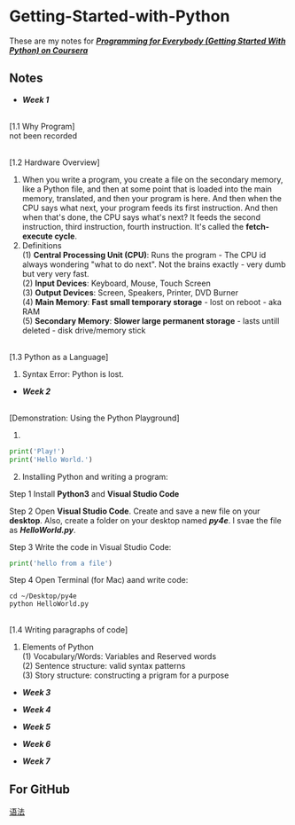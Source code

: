 # Getting-Started-with-Python

These are my notes for [**_Programming for Everybody (Getting Started With Python) on Coursera_**](https://www.coursera.org/)

## Notes
* **_Week 1_**

<br> [1.1 Why Program]
<br> not been recorded

<br> [1.2 Hardware Overview]
1. When you write a program, you create a file on the secondary memory, like a Python file, and then at some point that is loaded into the main memory, translated, and then your program is here. And then when the CPU says what next, your program feeds its first instruction. And then when that's done, the CPU says what's next? It feeds the second instruction, third instruction, fourth instruction. It's called the **fetch-execute cycle**.
2. Definitions
<br> (1) **Central Processing Unit (CPU)**: Runs the program - The CPU id always wondering "what to do next". Not the brains exactly - very dumb but very very fast.
<br> (2) **Input Devices**: Keyboard, Mouse, Touch Screen
<br> (3) **Output Devices**: Screen, Speakers, Printer, DVD Burner
<br> (4) **Main Memory**: **Fast small temporary storage** - lost on reboot - aka RAM
<br> (5) **Secondary Memory**: **Slower large permanent storage** - lasts untill deleted - disk drive/memory stick

<br> [1.3 Python as a Language]
1. Syntax Error: Python is lost.


* **_Week 2_**

<br> [Demonstration: Using the Python Playground]

1.
```python
print('Play!')
print('Hello World.')
```
2. Installing Python and writing a program:

Step 1 Install **Python3** and **Visual Studio Code**

Step 2 
Open **Visual Studio Code**. 
Create and save a new file on your **desktop**. 
Also, create a folder on your desktop named **_py4e_**.
I svae the file as **_HelloWorld.py_**.

Step 3 Write the code in Visual Studio Code:
```python
print('hello from a file')
```
Step 4 Open Terminal (for Mac) aand write code:
  ```
cd ~/Desktop/py4e
python HelloWorld.py
```
<br> [1.4 Writing paragraphs of code]
1. Elements of Python
<br> (1) Vocabulary/Words: Variables and Reserved words
<br> (2) Sentence structure: valid syntax patterns
<br> (3) Story structure: constructing a prigram for a purpose






* **_Week 3_**




* **_Week 4_**




* **_Week 5_**




* **_Week 6_**



* **_Week 7_**




## For GitHub
[语法](https://github.com/adam-p/markdown-here/wiki/Markdown-Cheatsheet)




